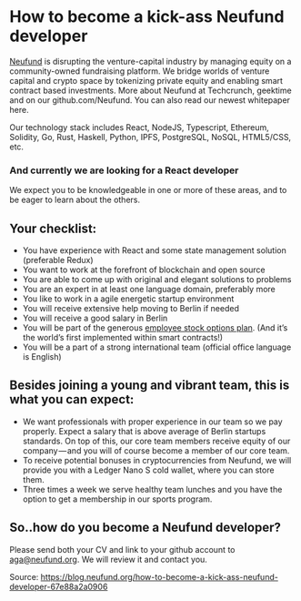 # How to become a kick-ass Neufund developer
[Neufund](http://neufund.org) is disrupting the venture-capital industry by managing equity on a community-owned fundraising platform. We bridge worlds of venture capital and crypto space by tokenizing private equity and enabling smart contract based investments. More about Neufund at Techcrunch, geektime and on our github.com/Neufund. You can also read our newest whitepaper here.

Our technology stack includes React, NodeJS, Typescript, Ethereum, Solidity, Go, Rust, Haskell, Python, IPFS, PostgreSQL, NoSQL, HTML5/CSS, etc.

### And currently we are looking for a React developer

We expect you to be knowledgeable in one or more of these areas, and to be eager to learn about the others.

## Your checklist:
* You have experience with React and some state management solution (preferable Redux)
* You want to work at the forefront of blockchain and open source
* You are able to come up with original and elegant solutions to problems
* You are an expert in at least one language domain, preferably more
* You like to work in a agile energetic startup environment
* You will receive extensive help moving to Berlin if needed
* You will receive a good salary in Berlin
* You will be part of the generous [employee stock options plan](http://neufund.org/esop). (And it’s the world’s first implemented within smart contracts!)
* You will be a part of a strong international team (official office language is English)

## Besides joining a young and vibrant team, this is what you can expect:
* We want professionals with proper experience in our team so we pay properly. Expect a salary that is above average of Berlin startups standards. On top of this, our core team members receive equity of our company — and you will of course become a member of our core team.
* To receive potential bonuses in cryptocurrencies from Neufund, we will provide you with a Ledger Nano S cold wallet, where you can store them.
* Three times a week we serve healthy team lunches and you have the option to get a membership in our sports program.

## So..how do you become a Neufund developer?
Please send both your CV and link to your github account to aga@neufund.org. We will review it and contact you.

Source: https://blog.neufund.org/how-to-become-a-kick-ass-neufund-developer-67e88a2a0906 
